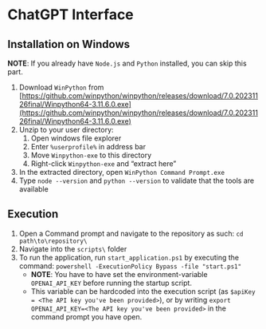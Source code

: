 # ChatGPT Interface
## Installation on Windows
**NOTE**: If you already have `Node.js` and `Python` installed, you can skip this part.

1. Download `WinPython` from [https://github.com/winpython/winpython/releases/download/7.0.20231126final/Winpython64-3.11.6.0.exe](https://github.com/winpython/winpython/releases/download/7.0.20231126final/Winpython64-3.11.6.0.exe)
2. Unzip to your user directory:
    1. Open windows file explorer
    2. Enter `%userprofile%` in address bar
    3. Move `Winpython-exe` to this directory
    4. Right-click `Winpython-exe` and “extract here”
3. In the extracted directory, open `WinPython Command Prompt.exe`
4. Type `node --version` and `python --version` to validate that the tools are available

## Execution 
1. Open a Command prompt and navigate to the repository as such: `cd path\to\repository\`
2. Navigate into the `scripts\` folder
3. To run the application, run `start_application.ps1` by executing the command: `powershell -ExecutionPolicy Bypass -file "start.ps1"`
    * **NOTE**: You have to have set the environment-variable `OPENAI_API_KEY` before running the startup script.
    * This variable can be hardcoded into the execution script (as `$apiKey = <The API key you've been provided>`), or by writing `export OPENAI_API_KEY=<The API key you've been provided>` in the command prompt you have open.
